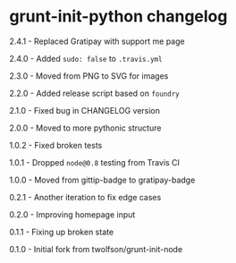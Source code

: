 # grunt-init-python changelog
2.4.1 - Replaced Gratipay with support me page

2.4.0 - Added `sudo: false` to `.travis.yml`

2.3.0 - Moved from PNG to SVG for images

2.2.0 - Added release script based on `foundry`

2.1.0 - Fixed bug in CHANGELOG version

2.0.0 - Moved to more pythonic structure

1.0.2 - Fixed broken tests

1.0.1 - Dropped `node@0.8` testing from Travis CI

1.0.0 - Moved from gittip-badge to gratipay-badge

0.2.1 - Another iteration to fix edge cases

0.2.0 - Improving homepage input

0.1.1 - Fixing up broken state

0.1.0 - Initial fork from twolfson/grunt-init-node
